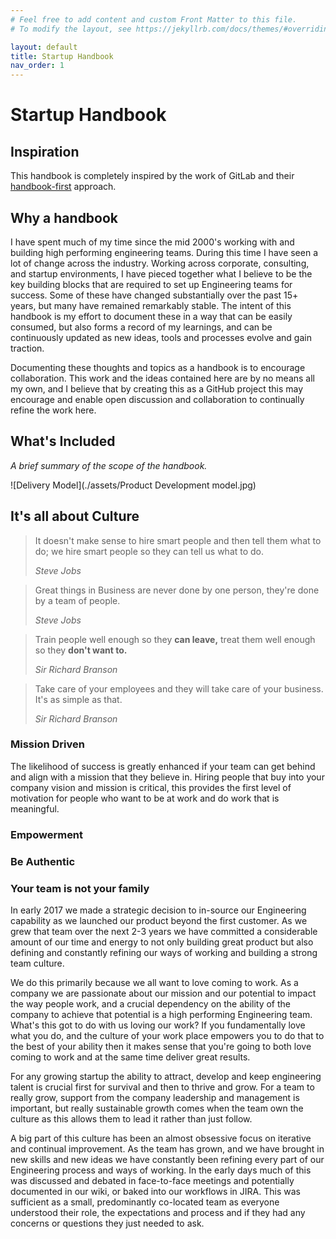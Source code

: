 ```yaml
---
# Feel free to add content and custom Front Matter to this file.
# To modify the layout, see https://jekyllrb.com/docs/themes/#overriding-theme-defaults

layout: default
title: Startup Handbook
nav_order: 1
---
```

# Startup Handbook

## Inspiration
This handbook is completely inspired by the work of GitLab and their [handbook-first](https://about.gitlab.com/company/culture/all-remote/handbook-first-documentation/) approach.

## Why a handbook

I have spent much of my time since the mid 2000's working with and building high performing engineering teams. During this time I have seen a lot of change across the industry. Working across corporate, consulting, and startup environments, I have pieced together what I believe to be the key building blocks that are required to set up Engineering teams for success. Some of these have changed substantially over the past 15+ years, but many have remained remarkably stable. The intent of this handbook is my effort to document these in a way that can be easily consumed, but also forms a record of my learnings, and can be continuously updated as new ideas, tools and processes evolve and gain traction.

Documenting these thoughts and topics as a handbook is to encourage collaboration. This work and the ideas contained here are by no means all my own, and I believe that by creating this as a GitHub project this may encourage and enable open discussion and collaboration to continually refine the work here.

## What's Included

*A brief summary of the scope of the handbook.*

![Delivery Model](./assets/Product Development model.jpg)

## It's all about Culture

> It doesn't make sense to hire smart people and then tell them what to do;
> we hire smart people so they can tell us what to do.
>
> *Steve Jobs*


> Great things in Business are never done by one person, they're done by a team of people.
>
> *Steve Jobs*


> Train people well enough so they **can leave,** treat them well enough so they **don't want to.**
>
> *Sir Richard Branson*


> Take care of your employees and they will take care of your business. It's as simple as that.
>
> *Sir Richard Branson*


### Mission Driven

The likelihood of success is greatly enhanced if your team can get behind and align with a mission that they believe in. Hiring people that buy into your company vision and mission is critical, this provides the first level of motivation for people who want to be at work and do work that is meaningful.

### Empowerment



### Be Authentic

### Your team is not your family



In early 2017 we made a strategic decision to in-source our Engineering capability as we launched our product beyond the first customer. As we grew that team over the next 2-3 years we have committed a considerable amount of our time and energy to not only building great product but also defining and constantly refining our ways of working and building a strong team culture.

We do this primarily because we all want to love coming to work. As a company we are passionate about our mission and our potential to impact the way people work, and a crucial dependency on the ability of the company to achieve that potential is a high performing Engineering team. What's this got to do with us loving our work? If you fundamentally love what you do, and the culture of your work place empowers you to do that to the best of your ability then it makes sense that you're going to both love coming to work and at the same time deliver great results.

For any growing startup the ability to attract, develop and keep engineering talent is crucial first for survival and then to thrive and grow. For a team to really grow, support from the company leadership and management is important, but really sustainable growth comes when the team own the culture as this allows them to lead it rather than just follow.

A big part of this culture has been an almost obsessive focus on iterative and continual improvement. As the team has grown, and we have brought in new skills and new ideas we have constantly been refining every part of our Engineering process and ways of working. In the early days much of this was discussed and debated in face-to-face meetings and potentially documented in our wiki, or baked into our workflows in JIRA. This was sufficient as a small, predominantly co-located team as everyone understood their role, the expectations and process and if they had any concerns or questions they just needed to ask.
